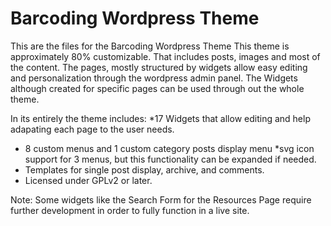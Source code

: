 Barcoding Wordpress Theme
===

This are the files for the Barcoding Wordpress Theme
This theme is approximately 80% customizable. That includes posts, images and most of the content.
The pages, mostly structured by widgets allow easy editing and personalization through the wordpress admin panel.
The Widgets although created for specific pages can be used through out the whole theme.

In its entirely the theme includes:
*17 Widgets that allow editing and help adapating each page to the user needs.
* 8 custom menus and 1 custom category posts display menu
*svg icon support for  3 menus, but this functionality can be expanded if needed.
* Templates for single post display, archive,  and comments.
* Licensed under GPLv2 or later.

Note: Some widgets like the Search Form for the Resources Page require further development in order to fully function in a live site.